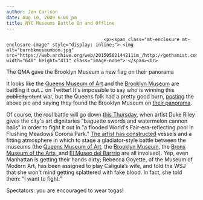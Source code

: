 ```yaml
---
author: Jen Carlson
date: Aug 10, 2009 6:00 pm
title: NYC Museums Battle On and Offline
---
```


	
										<p><span class="mt-enclosure mt-enclosure-image" style="display: inline;"> <img alt="burnbkmuseumboo.jpg" src="https://web.archive.org/web/20150502144211im_/http://gothamist.com/attachments/arts_jen/burnbkmuseumboo.jpg" width="640" height="411" class="image-none"> </span><br>
<span class="photo_caption">The QMA gave the Brooklyn Museum a new flag on their panorama</span></p>

<p>It looks like the <a href="https://web.archive.org/web/20150502144211/http://twitter.com/queensmuseum">Queens Museum of Art</a> and the <a href="https://web.archive.org/web/20150502144211/http://twitter.com/brooklynmuseum">Brooklyn Museum</a> are battling it out... on Twitter! It&apos;s impossible to say who is winning this <strike>publicity stunt</strike> war, but the Queens folk had a pretty good burn, <a href="https://web.archive.org/web/20150502144211/http://twitter.com/QueensMuseum/status/3231204540">posting</a> the above pic and saying they found the Brooklyn Museum on <a href="https://web.archive.org/web/20150502144211/http://gothamist.com/2009/03/17/panorama.php">their panorama</a>. </p>

<p>Of course, the <em>real</em> battle will go down <a href="https://web.archive.org/web/20150502144211/http://www.nycgovparks.org/sub_things_to_do/upcoming_events/events_search.php?id=173077">this Thursday</a>, when artist Duke Riley gives the city&apos;s art dignitaries &quot;baguette swords and watermelon cannon balls&quot; in order to fight it out in &quot;a flooded World&apos;s Fair-era-reflecting pool in Flushing Meadows Corona Park.&quot; <a href="https://web.archive.org/web/20150502144211/http://online.wsj.com/article/SB10001424052970204908604574333991902090568.html">The artist has constructed</a> vessels and a fitting atmosphere in which to stage a gladiator-style battle between the museums (the <a href="https://web.archive.org/web/20150502144211/http://www.queensmuseum.org/">Queens Museum of Art</a>, the <a href="https://web.archive.org/web/20150502144211/http://brooklynmuseum.org/">Brooklyn Museum</a>, the <a href="https://web.archive.org/web/20150502144211/http://www.bronxmuseum.org/">Bronx Museum of the Arts, </a>and <a href="https://web.archive.org/web/20150502144211/http://elmuseo.org/">El Museo del Barrrio</a> are all involved). Yep, even Manhattan is getting their hands dirty; Rebecca Goyette, of the Museum of Modern Art, has been assigned to play Caligula&#x2019;s wife, and told the WSJ that she won&apos;t mind getting splattered with fake blood. In fact, she told them: &#x201C;I want to fight.&#x201D; </p>

<p>Spectators: you are encouraged to wear togas!</p>					
										
									
				